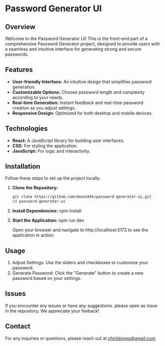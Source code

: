 # Password Generator UI

## Overview
Welcome to the Password Generator UI! This is the front-end part of a comprehensive Password Generator project, designed to provide users with a seamless and intuitive interface for generating strong and secure passwords.

## Features
- **User-friendly Interface:** An intuitive design that simplifies password generation.
- **Customizable Options:** Choose password length and complexity according to your needs.
- **Real-time Generation:** Instant feedback and real-time password creation as you adjust settings.
- **Responsive Design:** Optimized for both desktop and mobile devices.

## Technologies
- **React:** A JavaScript library for building user interfaces.
- **CSS:** For styling the application.
- **JavaScript:** For logic and interactivity.

## Installation
Follow these steps to set up the project locally:

1. **Clone the Repository:**
   ```bash
   git clone https://github.com/doneskkk/password-generator-ui.git
   cd password-generator-ui
2. **Install Dependencies:**
   npm Install
3. **Start the Application:**
   npm run dev

   Open your browser and navigate to http://localhost:5173 to see the application in action.

## Usage

1. Adjust Settings: Use the sliders and checkboxes to customize your password.
2. Generate Password: Click the "Generate" button to create a new password based on your settings.

## Issues 
If you encounter any issues or have any suggestions. please open as issue in the repository. We appreciate your feeback!

## Contact
For any inquiries or questions, please reach out at chirildones@gmail.com